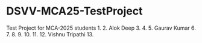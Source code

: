 # DSVV-MCA25-TestProject
Test Project for MCA-2025 students
1. 
2. Alok Deep
3. 
4. 
5. Gaurav Kumar
6.
7.
8.
9.
10.
11.
12. Vishnu Tripathi
13.

